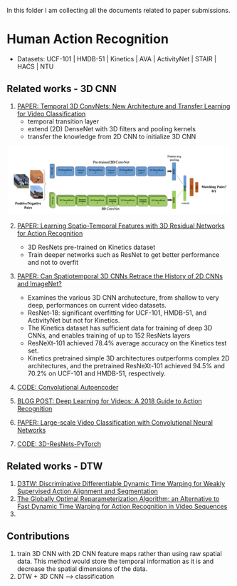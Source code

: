 In this folder I am collecting all the documents related to paper submissions.

# Human Action Recognition

- Datasets: UCF-101 | HMDB-51 | Kinetics | AVA | ActivityNet | STAIR | HACS | NTU


## Related works - 3D CNN
1. [PAPER: Temporal 3D ConvNets: New Architecture and Transfer Learning for Video Classification](https://arxiv.org/pdf/1711.08200.pdf)
      - temporal transition layer
      - extend (2D) DenseNet with 3D filters and pooling kernels
      - transfer the knowledge from 2D CNN to initialize 3D CNN

<p align="center"> <img src="https://github.com/alisher-ai/phd-studies/blob/main/figures/temporal-3d-convnets.png" width="500" /> </p>
  
2.  [PAPER: Learning Spatio-Temporal Features with 3D Residual Networks for Action Recognition](https://arxiv.org/pdf/1708.07632.pdf)
      - 3D ResNets pre-trained on Kinetics dataset
      - Train deeper networks such as ResNet to get better performance and not to overfit 
3.  [PAPER: Can Spatiotemporal 3D CNNs Retrace the History of 2D CNNs and ImageNet?](https://arxiv.org/pdf/1711.09577.pdf)
      - Examines the various 3D CNN archutecture, from shallow to very deep, performances on current video datasets. 
      - ResNet-18: significant overfitting for UCF-101, HMDB-51, and ActivityNet but not for Kinetics.
      - The Kinetics dataset has sufficient data for training of deep 3D CNNs, and enables training of up to 152 ResNets layers
      - ResNeXt-101 achieved 78.4% average accuracy on the Kinetics test set. 
      - Kinetics pretrained simple 3D architectures outperforms complex 2D architectures, and the pretrained ResNeXt-101 achieved 94.5% and 70.2% on UCF-101 and HMDB-51, respectively.

5.  [CODE: Convolutional Autoencoder](https://github.com/udacity/deep-learning-v2-pytorch/tree/master/autoencoder/convolutional-autoencoder)
6.  [BLOG POST: Deep Learning for Videos: A 2018 Guide to Action Recognition](https://blog.qure.ai/notes/deep-learning-for-videos-action-recognition-review)
7.  [PAPER: Large-scale Video Classification with Convolutional Neural Networks](https://static.googleusercontent.com/media/research.google.com/en//pubs/archive/42455.pdf)
8.  [CODE: 3D-ResNets-PyTorch](https://github.com/kenshohara/3D-ResNets-PyTorch)



## Related works - DTW
1. [D3TW: Discriminative Differentiable Dynamic Time Warping for Weakly Supervised Action Alignment and Segmentation](https://openaccess.thecvf.com/content_CVPR_2019/papers/Chang_D3TW_Discriminative_Differentiable_Dynamic_Time_Warping_for_Weakly_Supervised_Action_CVPR_2019_paper.pdf)
2. [The Globally Optimal Reparameterization Algorithm: an Alternative to Fast Dynamic Time Warping for Action Recognition in Video Sequences](https://arxiv.org/abs/1807.05485)
3. 


## Contributions
1. train 3D CNN with 2D CNN feature maps rather than using raw spatial data. This method would store the temporal information as it is and decrease the spatial dimensions of the data.
2. DTW + 3D CNN --> classification 
